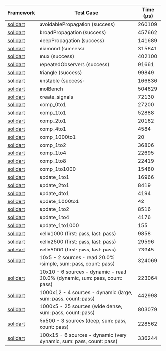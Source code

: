 | Framework | Test Case | Time (μs) |
| --- | --- | --- |
| [solidart](https://github.com/nank1ro/solidart) | avoidablePropagation (success) | 260109 |
| [solidart](https://github.com/nank1ro/solidart) | broadPropagation (success) | 457662 |
| [solidart](https://github.com/nank1ro/solidart) | deepPropagation (success) | 141689 |
| [solidart](https://github.com/nank1ro/solidart) | diamond (success) | 315641 |
| [solidart](https://github.com/nank1ro/solidart) | mux (success) | 402100 |
| [solidart](https://github.com/nank1ro/solidart) | repeatedObservers (success) | 91661 |
| [solidart](https://github.com/nank1ro/solidart) | triangle (success) | 99849 |
| [solidart](https://github.com/nank1ro/solidart) | unstable (success) | 166836 |
| [solidart](https://github.com/nank1ro/solidart) | molBench | 504629 |
| [solidart](https://github.com/nank1ro/solidart) | create_signals | 72130 |
| [solidart](https://github.com/nank1ro/solidart) | comp_0to1 | 27200 |
| [solidart](https://github.com/nank1ro/solidart) | comp_1to1 | 52888 |
| [solidart](https://github.com/nank1ro/solidart) | comp_2to1 | 20162 |
| [solidart](https://github.com/nank1ro/solidart) | comp_4to1 | 4584 |
| [solidart](https://github.com/nank1ro/solidart) | comp_1000to1 | 20 |
| [solidart](https://github.com/nank1ro/solidart) | comp_1to2 | 36806 |
| [solidart](https://github.com/nank1ro/solidart) | comp_1to4 | 22695 |
| [solidart](https://github.com/nank1ro/solidart) | comp_1to8 | 22419 |
| [solidart](https://github.com/nank1ro/solidart) | comp_1to1000 | 15480 |
| [solidart](https://github.com/nank1ro/solidart) | update_1to1 | 16966 |
| [solidart](https://github.com/nank1ro/solidart) | update_2to1 | 8419 |
| [solidart](https://github.com/nank1ro/solidart) | update_4to1 | 4194 |
| [solidart](https://github.com/nank1ro/solidart) | update_1000to1 | 42 |
| [solidart](https://github.com/nank1ro/solidart) | update_1to2 | 8516 |
| [solidart](https://github.com/nank1ro/solidart) | update_1to4 | 4176 |
| [solidart](https://github.com/nank1ro/solidart) | update_1to1000 | 155 |
| [solidart](https://github.com/nank1ro/solidart) | cellx1000 (first: pass, last: pass) | 9858 |
| [solidart](https://github.com/nank1ro/solidart) | cellx2500 (first: pass, last: pass) | 29596 |
| [solidart](https://github.com/nank1ro/solidart) | cellx5000 (first: pass, last: pass) | 73945 |
| [solidart](https://github.com/nank1ro/solidart) | 10x5 - 2 sources - read 20.0% (simple, sum: pass, count: pass) | 324069 |
| [solidart](https://github.com/nank1ro/solidart) | 10x10 - 6 sources - dynamic - read 20.0% (dynamic, sum: pass, count: pass) | 223064 |
| [solidart](https://github.com/nank1ro/solidart) | 1000x12 - 4 sources - dynamic (large, sum: pass, count: pass) | 442998 |
| [solidart](https://github.com/nank1ro/solidart) | 1000x5 - 25 sources (wide dense, sum: pass, count: pass) | 803079 |
| [solidart](https://github.com/nank1ro/solidart) | 5x500 - 3 sources (deep, sum: pass, count: pass) | 228562 |
| [solidart](https://github.com/nank1ro/solidart) | 100x15 - 6 sources - dynamic (very dynamic, sum: pass, count: pass) | 336244 |
